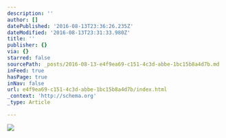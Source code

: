 ```yaml
---
description: ''
author: []
datePublished: '2016-08-13T23:36:26.235Z'
dateModified: '2016-08-13T23:31:33.980Z'
title: ''
publisher: {}
via: {}
starred: false
sourcePath: _posts/2016-08-13-e4f9ea69-c151-4c3d-abbe-1bc15b8a4d7b.md
inFeed: true
hasPage: true
inNav: false
url: e4f9ea69-c151-4c3d-abbe-1bc15b8a4d7b/index.html
_context: 'http://schema.org'
_type: Article

---
```

![](https://the-grid-user-content.s3-us-west-2.amazonaws.com/0202c754-af50-4c56-b825-d5d81ce3985d.jpg)